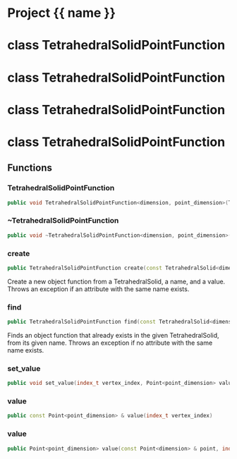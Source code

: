 <script setup>
import {useRoute} from 'vitepress'
const {path} = useRoute()
const tokens = path.split('/')
const words = tokens[2].split('-');
for (let i = 0; i < words.length; i++) {
    words[i] = words[i].charAt(0).toUpperCase() + words[i].slice(1);
    words[i] = words[i].replace('geode', 'Geode')
}
const name = words.join('-');
</script>
# Project {{ name }}

# class TetrahedralSolidPointFunction

# class TetrahedralSolidPointFunction

# class TetrahedralSolidPointFunction

# class TetrahedralSolidPointFunction


## Functions

### TetrahedralSolidPointFunction

```cpp
public void TetrahedralSolidPointFunction<dimension, point_dimension>(TetrahedralSolidPointFunction<dimension, point_dimension> && other)
```


### ~TetrahedralSolidPointFunction

```cpp
public void ~TetrahedralSolidPointFunction<dimension, point_dimension>()
```


### create

```cpp
public TetrahedralSolidPointFunction create(const TetrahedralSolid<dimension> & solid, string_view function_name, Point<point_dimension> value)
```


 Create a new object function from a TetrahedralSolid, a name, and a value. Throws an exception if an attribute with the same name exists.

### find

```cpp
public TetrahedralSolidPointFunction find(const TetrahedralSolid<dimension> & solid, string_view function_name)
```


 Finds an object function that already exists in the given TetrahedralSolid, from its given name. Throws an exception if no attribute with the same name exists.

### set_value

```cpp
public void set_value(index_t vertex_index, Point<point_dimension> value)
```


### value

```cpp
public const Point<point_dimension> & value(index_t vertex_index)
```


### value

```cpp
public Point<point_dimension> value(const Point<dimension> & point, index_t tetrahedron_id)
```




